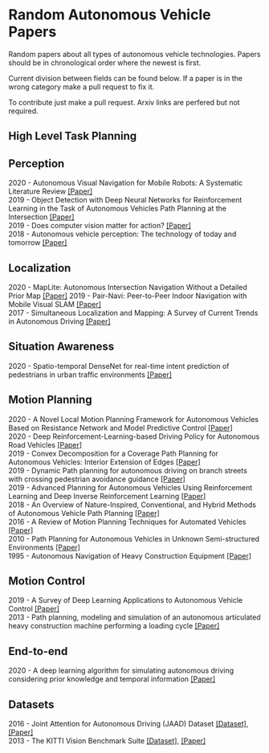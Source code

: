 # Random Autonomous Vehicle Papers
Random papers about all types of autonomous vehicle technologies. Papers should be in chronological order where the newest is first.

Current division between fields can be found below. If a paper is in the wrong category make a pull request to fix it.

To contribute just make a pull request. Arxiv links are perfered but not required.

## High Level Task Planning

## Perception
2020 - Autonomous Visual Navigation for Mobile Robots: A Systematic Literature Review [[Paper]](https://dl.acm.org/doi/abs/10.1145/3368961)  
2019 - Object Detection with Deep Neural Networks for Reinforcement Learning in the Task of Autonomous Vehicles Path Planning at the Intersection [[Paper]](https://link.springer.com/article/10.3103/S1060992X19040118)  
2019 - Does computer vision matter for action? [[Paper]](https://arxiv.org/abs/1905.12887)  
2018 - Autonomous vehicle perception: The technology of today and tomorrow [[Paper]](https://www.sciencedirect.com/science/article/pii/S0968090X18302134)  

## Localization
2020 - MapLite: Autonomous Intersection Navigation Without a Detailed Prior Map [[Paper]](https://ieeexplore.ieee.org/document/8936918)
2019 - Pair-Navi: Peer-to-Peer Indoor Navigation with Mobile Visual SLAM [[Paper]](https://ieeexplore.ieee.org/document/8737640)  
2017 - Simultaneous Localization and Mapping: A Survey of Current Trends in Autonomous Driving [[Paper]](https://ieeexplore.ieee.org/document/8025618)  

## Situation Awareness
2020 - Spatio-temporal DenseNet for real-time intent prediction of pedestrians in urban traffic environments [[Paper]](https://www.sciencedirect.com/science/article/abs/pii/S0925231219318065)  

## Motion Planning
2020 - A Novel Local Motion Planning Framework for Autonomous Vehicles Based on Resistance Network and Model Predictive Control [[Paper]](https://ieeexplore.ieee.org/document/8884676)  
2020 - Deep Reinforcement-Learning-based Driving Policy for Autonomous Road Vehicles [[Paper]](https://arxiv.org/abs/1907.05246)  
2019 - Convex Decomposition for a Coverage Path Planning for Autonomous Vehicles: Interior Extension of Edges [[Paper]](https://www.ncbi.nlm.nih.gov/pmc/articles/PMC6806237/)  
2019 - Dynamic Path planning for autonomous driving on branch streets with crossing pedestrian avoidance guidance [[Paper]](https://www.researchgate.net/publication/335500015_Dynamic_Path_planning_for_autonomous_driving_on_branch_streets_with_crossing_pedestrian_avoidance_guidance)  
2019 - Advanced Planning for Autonomous Vehicles Using Reinforcement Learning and Deep Inverse Reinforcement Learning [[Paper]](https://www.researchgate.net/publication/330400231_Advanced_Planning_for_Autonomous_Vehicles_Using_Reinforcement_Learning_and_Deep_Inverse_Reinforcement_Learning)  
2018 - An Overview of Nature-Inspired, Conventional, and Hybrid Methods of Autonomous Vehicle Path Planning [[Paper]](https://www.researchgate.net/publication/326516894_An_Overview_of_Nature-Inspired_Conventional_and_Hybrid_Methods_of_Autonomous_Vehicle_Path_Planning)  
2016 - A Review of Motion Planning Techniques for Automated Vehicles [[Paper]](https://www.researchgate.net/publication/284766879_A_Review_of_Motion_Planning_Techniques_for_Automated_Vehicles)  
2010 - Path Planning for Autonomous Vehicles in Unknown Semi-structured Environments [[Paper]](https://www.researchgate.net/publication/220122077_Path_Planning_for_Autonomous_Vehicles_in_Unknown_Semi-structured_Environments)  
1995 - Autonomous Navigation of Heavy Construction Equipment [[Paper]](https://www.researchgate.net/publication/230532335_Autonomous_Navigation_of_Heavy_Construction_Equipment)  

## Motion Control
2019 - A Survey of Deep Learning Applications to Autonomous Vehicle Control [[Paper]](https://arxiv.org/abs/1912.10773)  
2013 - Path planning, modeling and simulation of an autonomous articulated heavy construction machine performing a loading cycle [[Paper]](https://www.sciencedirect.com/science/article/pii/S0307904X12006476)  

## End-to-end
2020 - A deep learning algorithm for simulating autonomous driving considering prior knowledge and temporal information [[Paper]](https://www.researchgate.net/publication/335546276_A_deep_learning_algorithm_for_simulating_autonomous_driving_considering_prior_knowledge_and_temporal_information)  

## Datasets
2016 - Joint Attention for Autonomous Driving (JAAD) Dataset [[Dataset]](http://data.nvision2.eecs.yorku.ca/JAAD_dataset/), [[Paper]](https://arxiv.org/abs/1609.04741)  
2013 - The KITTI Vision Benchmark Suite [[Dataset]](http://www.cvlibs.net/datasets/kitti/), [[Paper]](http://www.cvlibs.net/publications/Geiger2013IJRR.pdf)